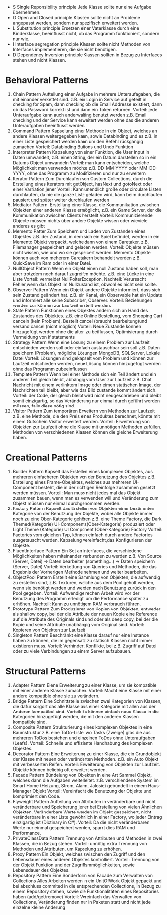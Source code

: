 ﻿* S	Single Reponsibility principle 
	Jede Klasse sollte nur eine Aufgabe übernehmen.
* O	Open and Closed	principle 
	Klassen sollte nicht an Probleme angepasst werden, sondern nur spezifisch erweitert werden.
* L	Substitution principle 
	Ersetzen einer Vaterklasse durch eine Kinderklasse, beeinflusst nicht, ob das Programm funktioniert, sondern nur wie.
* I Interface segregation principle 
	Klassen sollte nicht Methoden von Interfaces implementieren, die sie nicht benötigen.
* D Dependency Inversion principle 
	Klassen sollten in Bezug zu Interfaces stehen und nicht Klassen.

# Behavioral Patterns
1.	Chain Pattern
	Aufteilung einer Aufgabe in mehrere Unteraufagaben, die mit einander verkettet sind.
	z.B. ein Login in Service auf geteilt in checking for Spam, dann checking ob die Email Addresse existiert,
	dann ob das Password korrekt ist und dann ein Token returnen. 
	Vorteil: jede Unteraufgabe kann auch anderwalting benutzt werden z.B. Email checking und 
	der Service kann erweitert werden ohne das die anderen Unteraufgaben beeinflusst werden.
2.	Command Pattern
	Kapselung einer Methode in ein Object, 
	welches an andere Klassen weitergegeben kann, sowie Databinding und es z.B. in einer Liste gespeichert werden kann
	um den Befehl rückgangig zumachen
	Vorteil: Databinding Buttons und Undo Funktion
3.	Interpreter Pattern
	Kapselung von einer Funktion, die User Input in Daten umwandelt,
	z.B. einen String, der ein Datum darstellen so in ein Datums Object umwandeln
	Vorteil: man kann entscheiden, welche Möglichkeit man verwenden möchte z.B. DD-MM-YYYY oder MM-DD-YYYY, ohne das Programm
	zu Modifizieren und nur zu erweitern
4.	Iterator Pattern
	Zum Durchlaufen von Custom Collections,
	durch die Erstellung eines Iterators mit getObject, hasNext und gotoNext oder einer Varriation jener
	Vorteil: Kann unendlich große oder circulare Listen durchlaufen, da nie die ganze Liste geladen wird, 
	kann beim durchlaufen pausiert und später weiter durchlaufen werden
5.	Mediator Pattern 
	Erstellung einer Klasse, die Kommunikation zwischen Objekten einer anderen Klasse ermöglicht,
	z.B. ein Game Server, der die Kommunikation zwischen Clients herstellt
	Vorteil: Kommunizierende Objecte müssen nichts über andere Objekte wissen oder wieviele anderes es gibt
6.	Memento Patter
	Zum Speichern und Laden von Zuständen eines Objektes
	z.B. der Zustand, in dem sich ein Spiel befindet, werden in ein Memento Objekt verpackt, welche dann von einem Caretaker, z.B.
	Filemanager gespeichert und geladen werden.
	Vorteil: Objekte müssen nicht wissen, wie und wo sie gespeicert werden. Memento Objekte können auch von meherern Caretakern behandelt werden
	z.B. QuickSave im Ram oder in einer Datei.
7.	NullObject Pattern
	Wenn ein Objekt einen null Zustand haben soll, man aber trotzdem noch darauf zugreifen möchte.
	z.B. eine Lücke in eine Liste
	Vorteil: vermeidet NullPoiterException, Nachteil: Verursacht Fehler,wenn das Objekt im Nullzustand ist, obwohl es nicht sein sollte.
8.	Observer Pattern
	Wenn ein Objekt, andere Objekte informiert, dass sich sein Zustand geändert hat.
	z.B. ein Kanal, ein Observable hat ein Update und informiert alle seine Subscriber, Observer.
	Vorteil: Beziehungen werden zur können zur Laufzeit erstellt werden.
9.	State Pattern
	Funktionen eines Objektes ändern sich an Hand des Zustandes des Objektes.
	z.B. eine Online Bestellung, vom Shopping Cart canceln (kein Problem), Bestellt cancel (braucht bearbeitung)und versand cancel (nicht möglich)
	Vorteil: Neue Zustände können hinzugefügt werden ohne die alten zu beiflussen, Optimisierung durch Vermeidung von if statements
10.	Strategy Pattern
	Wenn eine Lösung zu einem Problem zur Laufzeit entschieden werden soll oder einfach austauschbar sein soll
	z.B. Daten speichern (Problem), mögliche Lösungen MongoDB, SQLServer, Lokale Datei
	Vorteil: Lösungen sind gekapselt vom Problem und können zur Laufzeit entschieden werden, neue Lösung können hinzugefügt werden ohne das Programm zubeeinflussen
11.	Template Pattern
	Wenn bei einer Methode sich ein Teil ändert und ein anderer Teil gleich bleibt, abhängig vom User zur Laufzeit
	z.B. Chat Nachricht mit einem verlinktem Image oder eimen statischen Image, der Nachrichten teil bleibt, aber wie das Bild zustande kommt ändert sich.
	Vorteil: der Code, der gleich bleibt wird nicht neugeschrieben und bleibt somit einzigartig, so das Veränderung nur einmal durch geführt werden müssen, 
	falls diese nötig sind.
12.	Visitor Pattern
	Zum temporären Erweitern von Methoden zur Laufzeit
	z.B. eine Methode, die den Preis eines Produktes berechnet, könnte mit einem Gutschein Visitor erweitert werden.
	Vorteil: Erweiterung von Objekten zur Laufzeit ohne die Klasse mit unnötigen Methoden zufüllen. 
	Methoden von verschiedenen Klassen können die gleiche Erweiterung haben.
# Creational Patterns
1.	Builder Pattern
	Kapselt das Erstellen eines komplexen Objektes, aus mehreren einfacheren Objekten von der Benutzung des Objektes
	z.B. Erstellung eines Frame-Obejektes, welches aus mehreren UI- Component besteht, die in der richtigen Reinfolge zusammen gesetzt werden müssen.
	Vorteil: Man muss nicht jedes mal das Objekt zusammen bauen, wenn man es verwenden will und Veränderung zum Objekt müssen nur einmal durchgenommen werden.
2.	Factory Pattern
	Kapselt das Erstellen von Objekten einer bestimmten Kategorie von der Benutzung der Objekte, wobei alle Objekte immer noch zu eine Ober-Kategorie gehören
	z.B. eine Theme Factory, die Dark Themed(Kategorie) UI-Components(Ober-Kategorie) produziert oder Light Theme (Kategorie) UI Component (Ober-Kategorie) Factory 
	Vorteil: Factories vom gleichen Typ, können einfach durch andere Factories ausgetauscht werden. Kapselung vereinfacht,das Konfigurieren der Objekte.
3.	FluentInterface Pattern
	Ein Set an Interfaces, die verschiedene Möglichkeiten haben miteinander verbunden zu werden
	z.B. Von Source (Server, Datei) -> Daten bearbeiten (something...) -> Daten speichern (Server, Datei)
	Vorteil: Verkettung von Queries und Methoden, die das Ergebnis der Vorherigen Methode nehmen und weiter bearbeiten.
4.	ObjectPool Pattern
	Erstellt eine Sammlung von Objekten, die aufwendig zu erstellen sind, z.B. Texturen, welche aus dem Pool geholt werden, wenn sie benötigt werden und
	werden nach Benutzung zurück in den Pool gegeben.
	Vorteil: Aufwendige rechen Arbeit wird vor der Benutzung des Programm erledigt, um die Performance später zu erhöhen. 
	Nachteil: Kann zu unnötigem RAM verbrauch führen.
5.	Prototype Pattern
	Zum Produzieren von Kopien von Objekten, entweder als shallow copy, bei der die Attribute der neuen Kopie eine Reference auf die Attribute des Originals sind
	und oder als deep copy, bei der die Kopie und seine Attribute unabhängig vom Original sind.
	Vorteil: Kopieren von Objekten zur Laufzeit
6.	Singleton Pattern
	Beschränkt eine Klasse darauf nur eine Instance haben zu können, die im gegensatz zu statisch Klassen nicht immer existieren muss.
	Vorteil: Verhindert Konflikte, bei z.B. Zugriff auf Datei oder zu viele Verbindungen zu einem Server aufzubauen.
# Structural Patterns
1.	Adapter Pattern
	Eiene Erweiterung zu einer Klasse, um sie kompatible mit einer anderen Klasse zumachen.
	Vorteil: Macht eine Klasse mit einer andere kompatible ohne sie zu verändern.
2.	Bridge Pattern
	Eine Schnittstelle zwischen zwei Kategorien von Klassen, die dafür sorgort das alle Klasse aus einer Kategorie mit allen aus der Anderen kompatibel sind.
	Vorteil: Es können einfach neue Klasse in die Kategorien hinzugefügt werden, die mit den anderen Klassen kompatible sind. 
3.	Composite Pattern
	Strukturierung eines komplexen Objektes in eine Baumstruktur
	z.B. eine ToDo-Liste, wo Tasks (Zweige) gibs die aus mehreren ToDos bestehen und einzelnen ToDos ohne Unteraufgaben (Leafs).
	Vorteil: Schnelle und effiziente Handhabung des komplexen Objektes.
4.	Decorator Pattern
	Eine Erweiterung zu einer Klasse, die ein Grundobjekt der Klasse mit neuen oder veränderten Methoden.
	z.B. ein Auto Objekt mit verbesserten Reifen.
	Vorteil: Erweiterung von Objekten zur Laufzeit. Objekte können beliebig oft erweitert werden.
5.	Facade Pattern
	Bündelung von Objekten in eine Art Sammel Objekt, welches dann die Aufgaben weiterleitet.
	z.B. verschiendene System im Smart Home (Heizung, Strom, Alarm, Jalosie) gebündelt in einem Haus-Manager Objekt
	Vorteil: Vereinfacht die Benutzung der Objekte und komprimiert den Code.
6.	Flyweight Pattern
	Aufteilung von Attributen in veränderbare und nicht veränderbare und Speicherung jener bei Erstellung von vielen Ähnlichen Objekten.
	Veränderbare Werte werden im Objekt gespeichert, nicht veränderbare in einer Liste gewöhnlich in einer Factory, wo jeder Eintrag einzigartig ist (Dictinary in C#).
	Vorteil: Da die nicht veränderbaren Werte nur einmal gespeichert werden, sparrt dies RAM und Performance.
7.	PrivateClassData Pattern
	Trennung von Attributen und Methoden in zwei Klassen, die in Bezug stehen.
	Vorteil: unnötig extra Trennung von Methoden und Attributen, um Kapselung zu erhöhen.
8.	Proxy Pattern
	Ein Objekt, welches zwischen den Zugriff und den Lebensdauer eines anderen Objektes kontrolliert.
	Vorteil: Trennung von der Objekt Funktion und der Zugriffsmmöglichkeiten, sowie Lebensdauer des Objektes.
9.	Repository Pattern
	Eine Sonderform von Facade zum Verwalten von Collections
	Alles Arbeiten werden in ein UnitOfWork Objekt gepackt und bei abschluss commited in die entsprechenden Collections, in Bezug zu einem Repository stehen, sowie
	die Funktionalitäten eines Repositories haben (add/get/remove)
	Vorteil: Vereinfach das Verwalten von Collections, Veränderung finden nur in Paketen statt und nicht jede einzelne kleine Änderung